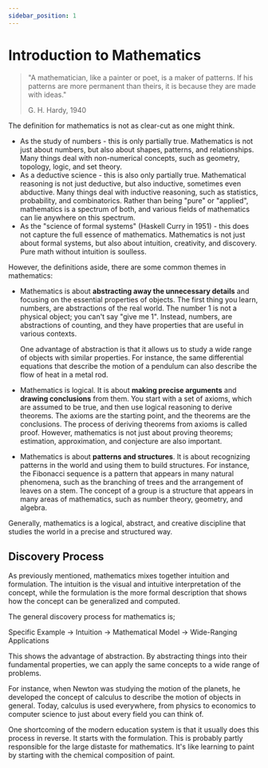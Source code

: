 ```yaml
---
sidebar_position: 1
---
```


# Introduction to Mathematics

> "A mathematician, like a painter or poet, is a maker of patterns. If his patterns are more permanent than theirs, it is because they are made with ideas."
>
> G. H. Hardy, 1940

The definition for mathematics is not as clear-cut as one might think.

- As the study of numbers - this is only partially true. Mathematics is not just about numbers, but also about shapes, patterns, and relationships.
  Many things deal with non-numerical concepts, such as geometry, topology, logic, and set theory.
- As a deductive science - this is also only partially true. Mathematical reasoning is not just deductive, but also inductive, sometimes even abductive.
  Many things deal with inductive reasoning, such as statistics, probability, and combinatorics.
  Rather than being "pure" or "applied", mathematics is a spectrum of both, and various fields of mathematics can lie anywhere on this spectrum.
- As the "science of formal systems" (Haskell Curry in 1951) - this does not capture the full essence of mathematics. Mathematics is not just about formal systems, but also about intuition, creativity, and discovery. Pure math without intuition is soulless.

However, the definitions aside, there are some common themes in mathematics:

- Mathematics is about **abstracting away the unnecessary details** and focusing on the essential properties of objects.
  The first thing you learn, numbers, are abstractions of the real world. The number 1 is not a physical object; you can't say "give me 1".
  Instead, numbers, are abstractions of counting, and they have properties that are useful in various contexts.

  One advantage of abstraction is that it allows us to study a wide range of objects with similar properties. For instance, the same differential equations that describe the motion of a pendulum can also describe the flow of heat in a metal rod.

- Mathematics is logical. It is about **making precise arguments** and **drawing conclusions** from them.
  You start with a set of axioms, which are assumed to be true, and then use logical reasoning to derive theorems.
  The axioms are the starting point, and the theorems are the conclusions. The process of deriving theorems from axioms is called proof.
  However, mathematics is not just about proving theorems; estimation, approximation, and conjecture are also important.

- Mathematics is about **patterns and structures**. It is about recognizing patterns in the world and using them to build structures.
  For instance, the Fibonacci sequence is a pattern that appears in many natural phenomena, such as the branching of trees and the arrangement of leaves on a stem.
  The concept of a group is a structure that appears in many areas of mathematics, such as number theory, geometry, and algebra.

Generally, mathematics is a logical, abstract, and creative discipline that studies the world in a precise and structured way.

## Discovery Process

As previously mentioned, mathematics mixes together intuition and formulation. The intuition is the visual and intuitive interpretation of the concept, while the formulation is the more formal description that shows how the concept can be generalized and computed.

The general discovery process for mathematics is;

Specific Example &rarr; Intuition &rarr; Mathematical Model &rarr; Wide-Ranging Applications

This shows the advantage of abstraction. By abstracting things into their fundamental properties, we can apply the same concepts to a wide range of problems.

For instance, when Newton was studying the motion of the planets, he developed the concept of calculus to describe the motion of objects in general. Today, calculus is used everywhere, from physics to economics to computer science to just about every field you can think of.

One shortcoming of the modern education system is that it usually does this process in reverse. It starts with the formulation. This is probably partly responsible for the large distaste for mathematics. It's like learning to paint by starting with the chemical composition of paint.
